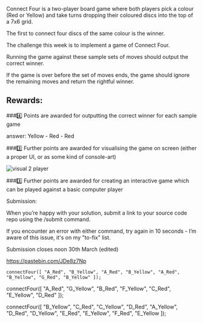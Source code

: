 Connect Four is a two-player board game where both players pick a colour (Red or Yellow) and take turns dropping their coloured discs into the top of a 7x6 grid. 

The first to connect four discs of the same colour is the winner. 

The challenge this week is to implement a game of Connect Four. 

Running the game against these sample sets of moves should output the correct winner. 

If the game is over before the set of moves ends, the game should ignore the remaining moves and return the rightful winner.

## Rewards:

###:four:  Points are awarded for outputting the correct winner for each sample game

answer: Yellow - Red - Red

###:three:  Further points are awarded for visualising the game on screen (either a proper UI, or as some kind of console-art)


![visual 2 player]('../../../docs/connect4/winner-is-red.png')

###:three:  Further points are awarded for creating an interactive game which can be played against a basic computer player

Submission:

When you’re happy with your solution, submit a link to your source code repo using the /submit command. 

If you encounter an error with either command, try again in 10 seconds - I’m aware of this issue, it's on my "to-fix" list. 

Submission closes noon 30th March (edited) 


https://pastebin.com/JDe8z7Np

`connectFour([
"A_Red",
"B_Yellow",
"A_Red",
"B_Yellow",
"A_Red",
"B_Yellow",
"G_Red",
"B_Yellow"
]);`

connectFour([
"A_Red",
"G_Yellow",
"B_Red",
"F_Yellow",
"C_Red",
"E_Yellow",
"D_Red"
]);

connectFour([
"B_Yellow",
"C_Red",
"C_Yellow",
"D_Red",
"A_Yellow",
"D_Red",
"D_Yellow",
"E_Red",
"E_Yellow",
"F_Red",
"E_Yellow
]);

